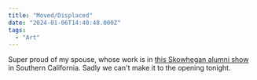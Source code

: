 ```yaml
---
title: "Moved/Displaced"
date: "2024-01-06T14:40:48.000Z"
tags: 
  - "Art"
---
```


Super proud of my spouse, whose work is in [this Skowhegan alumni show](https://www.latimes.com/socal/daily-pilot/entertainment/story/2024-01-04/skowhegan-school-of-painting-and-sculpture-alumni-exhibition-now-at-occca) in Southern California. Sadly we can't make it to the opening tonight.
